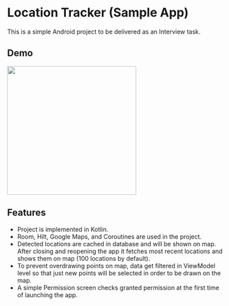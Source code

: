 # Location Tracker (Sample App)

This is a simple Android project to be delivered as an Interview task.

## Demo
<img src="https://github.com/sasan-ebrahimi/location-tracking-sample/blob/master/preview/preview.gif" width="300">

## Features

 -  Project is implemented in Kotlin.
 -  Room, Hilt, Google Maps, and Coroutines are used in the project.
 -  Detected locations are cached in database and will be shown on map. After closing and reopening the app it fetches most recent locations and shows them on map (100 locations by default).
 -  To prevent overdrawing points on map, data get filtered in ViewModel level so that just new points will be selected in order to be drawn on the map.
 -  A simple Permission screen checks granted permission at the first time of launching the app. 
